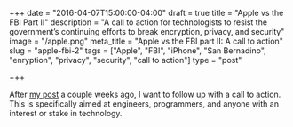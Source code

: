 +++
date = "2016-04-07T15:00:00-04:00"
draft = true
title = "Apple vs the FBI Part II"
description = "A call to action for technologists to resist the government’s continuing efforts to break encryption, privacy, and security"
image = "/apple.png"
meta_title = "Apple vs the FBI part II: A call to action"
slug = "apple-fbi-2"
tags = ["Apple", "FBI", "iPhone", "San Bernadino", "enryption", "privacy",
        "security", "call to action"]
type = "post"

+++

After [my post](/apple-fbi-1) a couple weeks ago, I want to follow up with
a call to action. This is specifically aimed at engineers, programmers, and
anyone with an interest or stake in technology.
